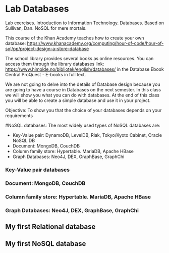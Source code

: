 # Lab Databases
Lab exercises. Introduction to Information Technology. Databases. Based on Sullivan, Dan. NoSQL for mere mortals. 

This course of the Khan Academy teaches how to create your own database:
https://www.khanacademy.org/computing/hour-of-code/hour-of-sql/pp/project-design-a-store-database

The school library provides several books as online resources. You can access them through the library databases link: https://www.himolde.no/bibliotek/english/databases/ in the Database Ebook Central ProQuest - E-books in full text. 

We are not going to delve into the details of Database design because you are going to have a course in Databases on the next semester. In this class we will show you what you can do with databases. At the end of this class you will be able to create a simple database and use it in your project.

Objective: To show you that the choice of your databases depends on your requirements

#NoSQL databases:
The most widely used types of NoSQL databases are:
- Key-Value pair: DynamoDB, LevelDB, Riak, Tokyo/Kyoto Cabinet, Oracle NoSQL DB
- Document: MongoDB, CouchDB
- Column family store: Hypertable. MariaDB, Apache HBase
- Graph Databases: Neo4J, DEX, GraphBase, GraphChi

### Key-Value pair databases
<!--Introduction to the technology: explain the data model (what makes all the systems in the class similar)-->
<!--Gives an assessment of the types of workloads for which it is and is not well-suited.-->
<!--Compares several of the specific products in the class, contrasting the things that are different between systems.-->

### Document: MongoDB, CouchDB
### Column family store: Hypertable. MariaDB, Apache HBase
### Graph Databases: Neo4J, DEX, GraphBase, GraphChi

## My first Relational database

## My first NoSQL database





